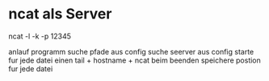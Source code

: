 # ncat als Server
ncat -l -k  -p 12345


anlauf
programm
suche pfade aus config
suche seerver aus config
starte fur jede datei einen tail + hostname + ncat
beim beenden speichere postion fur jede datei

